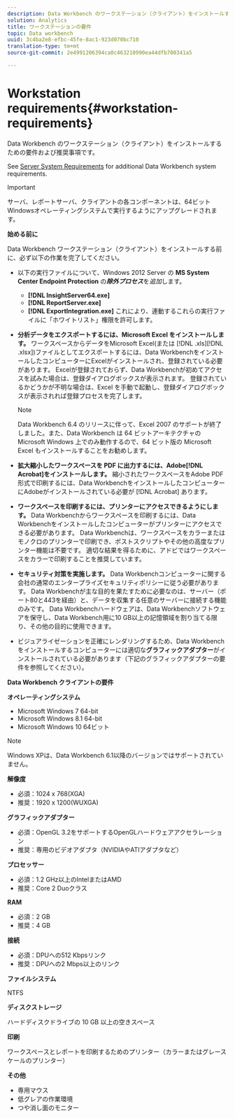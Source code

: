 ```yaml
---
description: Data Workbench のワークステーション（クライアント）をインストールするための要件および推奨事項です。
solution: Analytics
title: ワークステーションの要件
topic: Data workbench
uuid: 3c4ba2e8-efbc-45fe-8ac1-923d070bc710
translation-type: tm+mt
source-git-commit: 2e4991206394ca0c463210990ea44dfb700341a5

---
```



# Workstation requirements{#workstation-requirements}

Data Workbench のワークステーション（クライアント）をインストールするための要件および推奨事項です。

See [Server System Requirements](https://docs.adobe.com/help/en/data-workbench/using/server-admin-install/c-msr-server.html) for additional Data Workbench system requirements.

>[!IMPORTANT]
>
>サーバ、レポートサーバ、クライアントの各コンポーネントは、64ビットWindowsオペレーティングシステムで実行するようにアップグレードされます。

**始める前に**

Data Workbench ワークステーション（クライアント）をインストールする前に、必ず以下の作業を完了してください。

* 以下の実行ファイルについて、Windows 2012 Server の **MS System Center Endpoint Protection** の&#x200B;***除外プロセス***&#x200B;を&#x200B;*追加*&#x200B;します。

   * **[!DNL InsightServer64.exe]**
   * **[!DNL ReportServer.exe]**
   * **[!DNL ExportIntegration.exe]**
   これにより、連動するこれらの実行ファイルに「ホワイトリスト」権限を許可します。

* **分析データをエクスポートするには、Microsoft Excel をインストールします。** ワークスペースからデータをMicrosoft Excel(または [!DNL .xls][!DNL .xlsx])ファイルとしてエクスポートするには、Data WorkbenchをインストールしたコンピューターにExcelがインストールされ、登録されている必要があります。 Excelが登録されておらず、Data Workbenchが初めてアクセスを試みた場合は、登録ダイアログボックスが表示されます。 登録されているかどうかが不明な場合は、Excel を手動で起動し、登録ダイアログボックスが表示されれば登録プロセスを完了します。

   >[!NOTE]
   >
   >Data Workbench 6.4 のリリースに伴って、Excel 2007 のサポートが終了しました。また、Data Workbench は 64 ビットアーキテクチャの Microsoft Windows 上でのみ動作するので、64 ビット版の Microsoft Excel もインストールすることをお勧めします。

* **拡大縮小したワークスペースを PDF に出力するには、Adobe[!DNL Acrobat]をインストールします。** 縮小されたワークスペースをAdobe PDF形式で印刷するには、Data WorkbenchをインストールしたコンピューターにAdobeがインストールされている必要が [!DNL Acrobat] あります。

* **ワークスペースを印刷するには、プリンターにアクセスできるようにします。** Data Workbenchからワークスペースを印刷するには、Data Workbenchをインストールしたコンピューターがプリンターにアクセスできる必要があります。 Data Workbenchは、ワークスペースをカラーまたはモノクロのプリンターで印刷でき、ポストスクリプトやその他の高度なプリンター機能は不要です。 適切な結果を得るために、アドビではワークスペースをカラーで印刷することを推奨しています。
* **セキュリティ対策を実施します。** Data Workbenchコンピューターに関する会社の通常のエンタープライズセキュリティポリシーに従う必要があります。 Data Workbenchが主な目的を果たすために必要なのは、サーバー（ポート80と443を経由）と、データを収集する任意のサーバーに接続する機能のみです。 Data Workbenchハードウェアは、Data Workbenchソフトウェアを保守し、Data Workbench用に10 GB以上の記憶領域を割り当てる限り、その他の目的に使用できます。
* ビジュアライゼーションを正確にレンダリングするため、Data Workbench をインストールするコンピューターには適切な&#x200B;**グラフィックアダプター**&#x200B;がインストールされている必要があります（下記のグラフィックアダプターの要件を参照してください）。

**Data Workbench クライアントの要件** 

**オペレーティングシステム**

* Microsoft Windows 7 64-bit
* Microsoft Windows 8.1 64-bit
* Microsoft Windows 10 64ビット

>[!NOTE]
>
>Windows XPは、Data Workbench 6.1以降のバージョンではサポートされていません。

**解像度**

* 必須：1024 x 768(XGA)
* 推奨：1920 x 1200(WUXGA)

**グラフィックアダプター**

* 必須：OpenGL 3.2をサポートするOpenGLハードウェアアクセラレーション
* 推奨：専用のビデオアダプタ（NVIDIAやATIアダプタなど）

**プロセッサー**

* 必須：1.2 GHz以上のIntelまたはAMD
* 推奨：Core 2 Duoクラス

**RAM**

* 必須：2 GB
* 推奨：4 GB

**接続**

* 必須：DPUへの512 Kbpsリンク
* 推奨：DPUへの2 Mbps以上のリンク

**ファイルシステム**

NTFS

**ディスクストレージ**

ハードディスクドライブの 10 GB 以上の空きスペース

**印刷**

ワークスペースとレポートを印刷するためのプリンター（カラーまたはグレースケールのプリンター）

**その他**

* 専用マウス
* 低グレアの作業環境
* つや消し面のモニター

